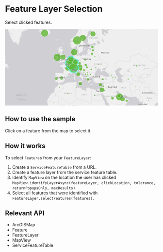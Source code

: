 # Feature Layer Selection

Select clicked features.

![](FeatureLayerSelection.png)

## How to use the sample

Click on a feature from the map to select it.

## How it works

To select `Feature`s from your `FeatureLayer`:

1.  Create a `ServiceFeatureTable` from a URL.
2.  Create a feature layer from the service feature table.
3.  Identify `MapView` on the location the user has clicked `MapView.identifyLayerAsync(featureLayer, clickLocation, tolerance, returnPopupsOnly, maxResults)`
4.  Select all features that were identified with `FeatureLayer.selectFeatures(features)`.

## Relevant API

*   ArcGISMap
*   Feature
*   FeatureLayer
*   MapView
*   ServiceFeatureTable
